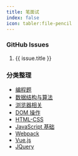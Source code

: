 ```yaml
---
title: 笔面试
index: false
icon: tabler:file-pencil
---
```


### GitHub Issues

<RedDiv>
    <ol>
        <li v-for="issue in issues" :key="issue.id">
            <a :href="issue.html_url" target="_blank">{{ issue.title }}</a>
        </li>
    </ol>
</RedDiv>

<script setup>
    import { h, ref, onMounted } from 'vue'

    const RedDiv = (_, ctx) =>
    h('div',{ class:'issues' },ctx.slots.default())

    const issues = ref([])

    const getIssues = async () => {
        try {
            const response = await fetch('https://api.github.com/repos/kangduu/front-end-camps/issues');
            if (!response.ok) {
                throw new Error('Network response was not ok');
            }
            const data = await response.json();
            
            issues.value = data;
        } catch (error) {
            console.error('Error fetching issues:', error);
        }
    };

    onMounted(() => {
        getIssues();
    });
</script>

### 分类整理

- [编程题](./%E7%BC%96%E7%A8%8B%E9%A2%98.md)
- [数据结构与算法](./Algorithm.md)
- [浏览器相关](./Browser.md)
- [DOM 操作](./Dom.md)
- [HTML-CSS](./HTML-CSS.md)
- [JavaScript 基础](./Javascript.md)
- [Webpack](./webpack.md)
- [Vue.js](./Vue.md)
- [JQuery](./jQuery.md)
